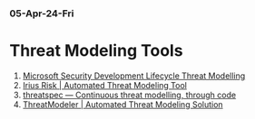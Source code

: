 ### 05-Apr-24-Fri

# Threat Modeling Tools

1. [Microsoft Security Development Lifecycle Threat Modelling ](https://www.microsoft.com/en-us/securityengineering/sdl/threatmodeling)
2. [Irius Risk | Automated Threat Modeling Tool](https://www.iriusrisk.com/)
3. [threatspec &mdash; Continuous threat modelling, through code](https://threatspec.org/)
4. [ThreatModeler | Automated Threat Modeling Solution](https://threatmodeler.com/)
